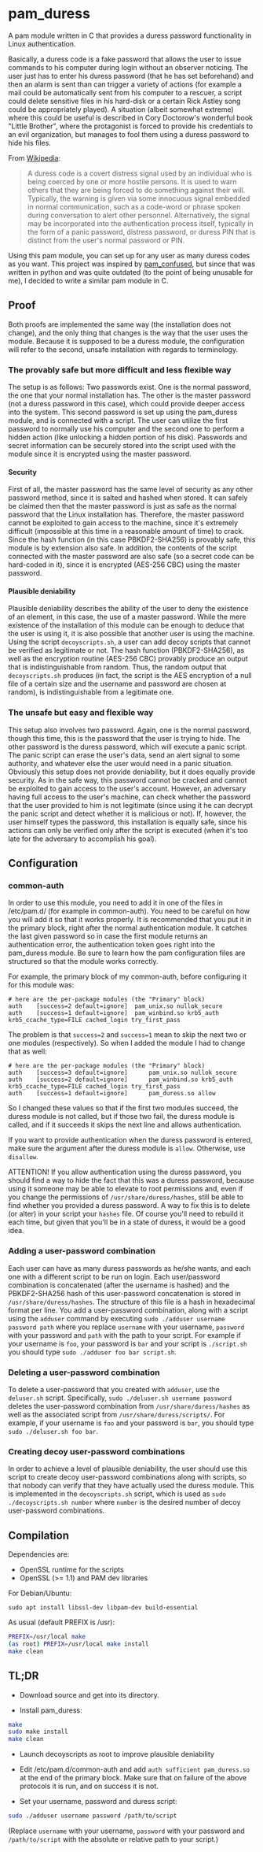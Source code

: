 # pam\_duress
A pam module written in C that provides a duress password functionality in Linux authentication.

Basically, a duress code is a fake password that allows the user to issue commands to his computer during login without an observer noticing. The user just has to enter his duress password (that he has set beforehand) and then an alarm is sent than can trigger a variety of actions (for example a mail could be automatically sent from his computer to a rescuer, a script could delete sensitive files in his hard-disk or a certain Rick Astley song could be appropriately played). A situation (albeit somewhat extreme) where this could be useful is described in Cory Doctorow's wonderful book "Little Brother", where the protagonist is forced to provide his credentials to an evil organization, but manages to fool them using a duress password to hide his files.

From [Wikipedia](http://en.wikipedia.org/wiki/Duress_code):

>A duress code is a covert distress signal used by an individual who is being coerced by one or more hostile persons. It is used to warn others that they are being forced to do something against their will. Typically, the warning is given via some innocuous signal embedded in normal communication, such as a code-word or phrase spoken during conversation to alert other personnel. Alternatively, the signal may be incorporated into the authentication process itself, typically in the form of a panic password, distress password, or duress PIN that is distinct from the user's normal password or PIN.

Using this pam module, you can set up for any user as many duress codes as you want.
This project was inspired by [pam\_confused](https://code.google.com/p/confused/), but since that was written in python and was quite outdated (to the point of being unusable for me), I decided to write a similar pam module in C.

## Proof

Both proofs are implemented the same way (the installation does not change), and the only thing that changes is the way that the user uses the module. Because it is supposed to be a duress module, the configuration will refer to the second, unsafe installation with regards to terminology.

### The provably safe but more difficult and less flexible way

The setup is as follows: Two passwords exist. One is the normal password, the one that your normal installation has. The other is the master password (not a duress password in this case), which could provide deeper access into the system. This second password is set up using the pam\_duress module, and is connected with a script. The user can utilize the first password to normally use his computer and the second one to perform a hidden action (like unlocking a hidden portion of his disk). Passwords and secret information can be securely stored into the script used with the module since it is encrypted using the master password.

#### Security

First of all, the master password has the same level of security as any other password method, since it is salted and hashed when stored. It can safely be claimed then that the master password is just as safe as the normal password that the Linux installation has. Therefore, the master password cannot be exploited to gain access to the machine, since it's extremely difficult (impossible at this time in a reasonable amount of time) to crack. Since the hash function (in this case PBKDF2-SHA256) is provably safe, this module is by extension also safe. In addition, the contents of the script connected with the master password are also safe (so a secret code can be hard-coded in it), since it is encrypted (AES-256 CBC) using the master password.

#### Plausible deniability

Plausible deniability describes the ability of the user to deny the existence of an element, in this case, the use of a master password. While the mere existence of the installation of this module can be enough to deduce that the user is using it, it is also possible that another user is using the machine. Using the script `decoyscripts.sh`, a user can add decoy scripts that cannot be verified as legitimate or not. The hash function (PBKDF2-SHA256), as well as the encryption routine (AES-256 CBC) provably produce an output that is indistinguishable from random. Thus, the random output that `decoyscripts.sh` produces (in fact, the script is the AES encryption of a null file of a certain size and the username and password are chosen at random), is indistinguishable from a legitimate one.

### The unsafe but easy and flexible way

This setup also involves two password. Again, one is the normal password, though this time, this is the password that the user is trying to hide. The other password is the duress password, which will execute a panic script. The panic script can erase the user's data, send an alert signal to some authority, and whatever else the user would need in a panic situation. Obviously this setup does not provide deniability, but it does equally provide security. As in the safe way, this password cannot be cracked and cannot be exploited to gain access to the user's account. However, an adversary having full access to the user's machine, can check whether the password that the user provided to him is not legitimate (since using it he can decrypt the panic script and detect whether it is malicious or not). If, however, the user himself types the password, this installation is equally safe, since his actions can only be verified only after the script is executed (when it's too late for the adversary to accomplish his goal).


## Configuration

### common-auth
In order to use this module, you need to add it in one of the files in /etc/pam.d/ (for example in common-auth). You need to be careful on how you will add it so that it works properly. It is recommended that you put it in the primary block, right after the normal authentication module. It catches the last given password so in case the first module returns an authentication error, the authentication token goes right into the pam\_duress module.
Be sure to learn how the pam configuration files are structured so that the module works correctly.

For example, the primary block of my common-auth, before configuring it for this module was:

```
# here are the per-package modules (the "Primary" block)
auth	[success=2 default=ignore]	pam_unix.so nullok_secure
auth	[success=1 default=ignore]	pam_winbind.so krb5_auth krb5_ccache_type=FILE cached_login try_first_pass
```

The problem is that `success=2` and `success=1` mean to skip the next two or one modules (respectively). So when I added the module I had to change that as well:

```
# here are the per-package modules (the "Primary" block)
auth	[success=3 default=ignore]      pam_unix.so nullok_secure
auth	[success=2 default=ignore]      pam_winbind.so krb5_auth krb5_ccache_type=FILE cached_login try_first_pass
auth    [success=1 default=ignore]      pam_duress.so allow

```

So I changed these values so that if the first two modules succeed, the duress module is not called, but if those two fail, the duress module is called, and if it succeeds it skips the next line and allows authentication.

If you want to provide authentication when the duress password is entered, make sure the argument after the duress module is `allow`. Otherwise, use `disallow`.

ATTENTION! If you allow authentication using the duress password, you should find a way to hide the fact that this was a duress password, because using it someone may be able to elevate to root permissions and, even if you change the permissions of `/usr/share/duress/hashes`, still be able to find whether you provided a duress password. A way to fix this is to delete (or alter) in your script your `hashes` file. Of course you'll need to rebuild it each time, but given that you'll be in a state of duress, it would be a good idea.

### Adding a user-password combination

Each user can have as many duress passwords as he/she wants, and each one with a different script to be run on login. Each user/password combination is concatenated (after the username is hashed) and the PBKDF2-SHA256 hash of this user-password concatenation is stored in `/usr/share/duress/hashes`. The structure of this file is a hash in hexadecimal format per line. You add a user-password combination, along with a script using the `adduser` command by executing `sudo ./adduser username password path` where you replace `username` with your username, `password` with your password and `path` with the path to your script. For example if your username is `foo`, your password is `bar` and your script is `./script.sh` you should type `sudo ./adduser foo bar script.sh`.

### Deleting a user-password combination

To delete a user-password that you created with `adduser`, use the `deluser.sh` script. Specifically, `sudo ./deluser.sh username password` deletes the user-password combination from `/usr/share/duress/hashes` as well as the associated script from `/usr/share/duress/scripts/`. For example, if your username is `foo` and your password is `bar`, you should type `sudo ./deluser.sh foo bar`.

### Creating decoy user-password combinations

In order to achieve a level of plausible deniability, the user should use this script to create decoy user-password combinations along with scripts, so that nobody can verify that they have actually used the duress module. This is implemented in the `decoyscripts.sh` script, which is used as `sudo ./decoyscripts.sh number` where `number` is the desired number of decoy user-password combinations.

## Compilation

Dependencies are:
* OpenSSL runtime for the scripts
* OpenSSL (>= 1.1) and PAM dev libraries

For Debian/Ubuntu:
```
sudo apt install libssl-dev libpam-dev build-essential
```

As usual (default PREFIX is /usr):
```bash
PREFIX=/usr/local make
(as root) PREFIX=/usr/local make install
make clean
```

## TL;DR

* Download source and get into its directory.

* Install pam\_duress:
```bash
make
sudo make install
make clean
```

* Launch decoyscripts as root to improve plausible deniability

* Edit /etc/pam.d/common-auth and add `auth sufficient pam_duress.so` at the end of the primary block. Make sure that on failure of the above protocols it is run, and on success it is not.

* Set your username, password and duress script:
```bash
sudo ./adduser username password /path/to/script
```
(Replace `username` with your username, `password` with your password and `/path/to/script` with the absolute or relative path to your script.)
